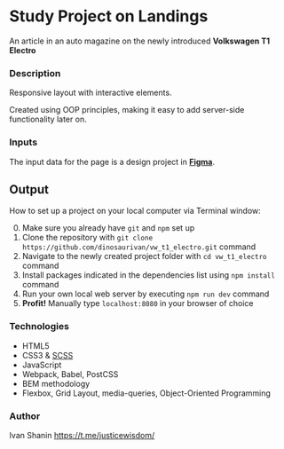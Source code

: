 # Study Project on Landings

An article in an auto magazine on the newly introduced **Volkswagen T1 Electro**

### Description

Responsive layout with interactive elements.

Created using OOP principles, making it easy to add server-side functionality later on.

### Inputs

The input data for the page is a design project in [**Figma**](https://www.figma.com/file/G3UWFlQmNtNs67751YiDH2/Month-of-Landings_external-link?type=design&node-id=2-1369&mode=dev).

## Output

How to set up a project on your local computer via Terminal window:

0. Make sure you already have `git` and `npm` set up
1. Clone the repository with `git clone https://github.com/dinosaurivan/vw_t1_electro.git` command
2. Navigate to the newly created project folder with `cd vw_t1_electro` command
3. Install packages indicated in the dependencies list using `npm install` command
8. Run your own local web server by executing `npm run dev` command
9. **Profit!** Manually type `localhost:8080` in your browser of choice

### Technologies
- HTML5
- CSS3 & [SCSS](https://sass-lang.com)
- JavaScript
- Webpack, Babel, PostCSS
- BEM methodology
- Flexbox, Grid Layout, media-queries, Object-Oriented Programming

### Author
Ivan Shanin
https://t.me/justicewisdom/

